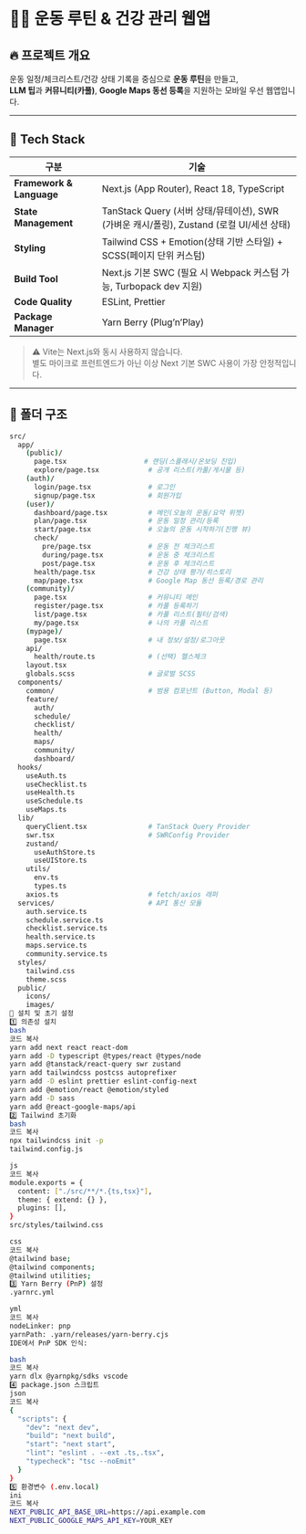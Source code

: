 # 🏃‍♀️ 운동 루틴 & 건강 관리 웹앱

## 🔥 프로젝트 개요

운동 일정/체크리스트/건강 상태 기록을 중심으로 **운동 루틴**을 만들고,  
**LLM 팁**과 **커뮤니티(카풀)**, **Google Maps 동선 등록**을 지원하는 모바일 우선 웹앱입니다.

---

## 🧰 Tech Stack

| 구분                     | 기술                                                                                     |
| ------------------------ | ---------------------------------------------------------------------------------------- |
| **Framework & Language** | Next.js (App Router), React 18, TypeScript                                               |
| **State Management**     | TanStack Query (서버 상태/뮤테이션), SWR (가벼운 캐시/폴링), Zustand (로컬 UI/세션 상태) |
| **Styling**              | Tailwind CSS + Emotion(상태 기반 스타일) + SCSS(페이지 단위 커스텀)                      |
| **Build Tool**           | Next.js 기본 SWC (필요 시 Webpack 커스텀 가능, Turbopack dev 지원)                       |
| **Code Quality**         | ESLint, Prettier                                                                         |
| **Package Manager**      | Yarn Berry (Plug’n’Play)                                                                 |

> ⚠️ Vite는 Next.js와 동시 사용하지 않습니다.  
> 별도 마이크로 프런트엔드가 아닌 이상 Next 기본 SWC 사용이 가장 안정적입니다.

---

## 📁 폴더 구조

```bash
src/
  app/
    (public)/
      page.tsx                   # 랜딩(스플래시/온보딩 진입)
      explore/page.tsx            # 공개 리스트(카풀/게시물 등)
    (auth)/
      login/page.tsx              # 로그인
      signup/page.tsx             # 회원가입
    (user)/
      dashboard/page.tsx          # 메인(오늘의 운동/요약 위젯)
      plan/page.tsx               # 운동 일정 관리/등록
      start/page.tsx              # 오늘의 운동 시작하기(진행 뷰)
      check/
        pre/page.tsx              # 운동 전 체크리스트
        during/page.tsx           # 운동 중 체크리스트
        post/page.tsx             # 운동 후 체크리스트
      health/page.tsx             # 건강 상태 평가/히스토리
      map/page.tsx                # Google Map 동선 등록/경로 관리
    (community)/
      page.tsx                    # 커뮤니티 메인
      register/page.tsx           # 카풀 등록하기
      list/page.tsx               # 카풀 리스트(필터/검색)
      my/page.tsx                 # 나의 카풀 리스트
    (mypage)/
      page.tsx                    # 내 정보/설정/로그아웃
    api/
      health/route.ts             # (선택) 헬스체크
    layout.tsx
    globals.scss                  # 글로벌 SCSS
  components/
    common/                       # 범용 컴포넌트 (Button, Modal 등)
    feature/
      auth/
      schedule/
      checklist/
      health/
      maps/
      community/
      dashboard/
  hooks/
    useAuth.ts
    useChecklist.ts
    useHealth.ts
    useSchedule.ts
    useMaps.ts
  lib/
    queryClient.tsx               # TanStack Query Provider
    swr.tsx                       # SWRConfig Provider
    zustand/
      useAuthStore.ts
      useUIStore.ts
    utils/
      env.ts
      types.ts
    axios.ts                      # fetch/axios 래퍼
  services/                       # API 통신 모듈
    auth.service.ts
    schedule.service.ts
    checklist.service.ts
    health.service.ts
    maps.service.ts
    community.service.ts
  styles/
    tailwind.css
    theme.scss
  public/
    icons/
    images/
🧩 설치 및 초기 설정
1️⃣ 의존성 설치
bash
코드 복사
yarn add next react react-dom
yarn add -D typescript @types/react @types/node
yarn add @tanstack/react-query swr zustand
yarn add tailwindcss postcss autoprefixer
yarn add -D eslint prettier eslint-config-next
yarn add @emotion/react @emotion/styled
yarn add -D sass
yarn add @react-google-maps/api
2️⃣ Tailwind 초기화
bash
코드 복사
npx tailwindcss init -p
tailwind.config.js

js
코드 복사
module.exports = {
  content: ["./src/**/*.{ts,tsx}"],
  theme: { extend: {} },
  plugins: [],
}
src/styles/tailwind.css

css
코드 복사
@tailwind base;
@tailwind components;
@tailwind utilities;
3️⃣ Yarn Berry (PnP) 설정
.yarnrc.yml

yml
코드 복사
nodeLinker: pnp
yarnPath: .yarn/releases/yarn-berry.cjs
IDE에서 PnP SDK 인식:

bash
코드 복사
yarn dlx @yarnpkg/sdks vscode
4️⃣ package.json 스크립트
json
코드 복사
{
  "scripts": {
    "dev": "next dev",
    "build": "next build",
    "start": "next start",
    "lint": "eslint . --ext .ts,.tsx",
    "typecheck": "tsc --noEmit"
  }
}
5️⃣ 환경변수 (.env.local)
ini
코드 복사
NEXT_PUBLIC_API_BASE_URL=https://api.example.com
NEXT_PUBLIC_GOOGLE_MAPS_API_KEY=YOUR_KEY
```
